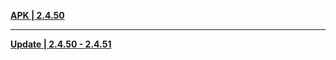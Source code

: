 **[APK | 2.4.50](https://autopatchcnws.yuanshen.com/client_app/download/beta_android/20220103113517_AVgXtgoT7q9D9rWA/YuanShen_2.4.50_beta.apk)**

-----

**[Update | 2.4.50 - 2.4.51](https://autopatchcnws.yuanshen.com/client_app/beta_update/hk4e_cn/24/game_2.4.50_2.4.51_diff_8SAGXYIPrw1xUMDB.zip)**